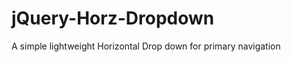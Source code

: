 jQuery-Horz-Dropdown
====================

A simple lightweight Horizontal Drop down for primary navigation